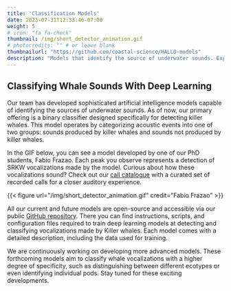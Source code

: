 ```yaml
---
title: 'Classification Models'
date: 2023-07-31T12:33:46-07:00
weight: 5
# icon: "fa fa-check"
thumbnail: /img/short_detector_animation.gif
# photocredits: "" # or leave blank
thumbnailurl: "https://github.com/coastal-science/HALLO-models"
description: "Models that identify the source of underwater sounds. Explore our diverse models designed to discern underwater sounds from marine mammals."
---
```


## Classifying Whale Sounds With Deep Learning

Our team has developed sophisticated artificial intelligence models capable of identifying the sources of underwater sounds. As of now, our primary offering is a binary classifier designed specifically for detecting killer whales. This model operates by categorizing acoustic events into one of two groups: sounds produced by killer whales and sounds not produced by killer whales.

In the GIF below, you can see a model developed by one of our PhD students, Fabio Frazao. Each peak you observe represents a detection of SRKW vocalizations made by the model. Curious about how these vocalizations sound? Check out our [call catalogue](/applications/call-catalogue) with a curated set of recorded calls for a closer auditory experience.

{{< figure url="/img/short_detector_animation.gif" credit="Fabio Frazao" >}}

All our current and future models are open-source and accessible via our public [GitHub repository](https://github.com/coastal-science/HALLO-models). There you can find instructions, scripts, and configuration files required to train deep learning models at detecting and classifying vocalizations made by Killer whales. Each model comes with a detailed description, including the data used for training.

We are continuously working on developing more advanced models. These forthcoming models aim to classify whale vocalizations with a higher degree of specificity, such as distinguishing between different ecotypes or even identifying individual pods. Stay tuned for these exciting developments.


